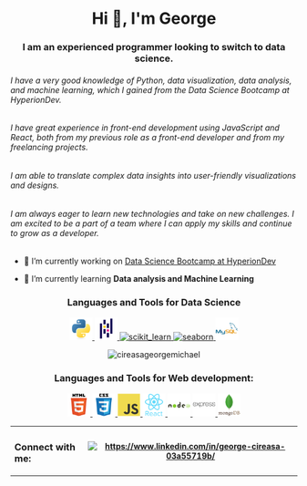 <h1 align="center">Hi 👋, I'm George</h1>
<h3 align="center">I am an experienced programmer looking to switch to data science.</h3>

<h6>I have a very good knowledge of Python, data visualization, data analysis, and machine learning, which I gained from the Data Science Bootcamp at HyperionDev.</h6>
<h6>I have great experience in front-end development using JavaScript and React, both from my previous role as a front-end developer and from my freelancing projects.</h6>
<h6>I am able to translate complex data insights into user-friendly visualizations and designs.</h6>
<h6>I am always eager to learn new technologies and take on new challenges. I am excited to be a part of a team where I can apply my skills and continue to grow as a developer.</h6>

- 🔭 I’m currently working on [Data Science Bootcamp at HyperionDev](https://github.com/CireasaGeorgeMichael/Data-Science-Bootcamp)

- 🌱 I’m currently learning **Data analysis and Machine Learning**

<h3 align="center">Languages and Tools for Data Science</h3>
<p align="center" bg="green">
<a href="https://www.python.org" target="_blank" rel="noreferrer">
<img src="https://raw.githubusercontent.com/devicons/devicon/master/icons/python/python-original.svg" alt="python" width="40" height="40"/>
</a>
<a href="https://pandas.pydata.org/" target="_blank" rel="noreferrer">
<img src="https://raw.githubusercontent.com/devicons/devicon/2ae2a900d2f041da66e950e4d48052658d850630/icons/pandas/pandas-original.svg" alt="pandas" width="40" height="40"/>
</a>
<a href="https://scikit-learn.org/" target="_blank" rel="noreferrer">
<img src="https://upload.wikimedia.org/wikipedia/commons/0/05/Scikit_learn_logo_small.svg" alt="scikit_learn" width="40" height="40"/> 
</a> 
<a href="https://seaborn.pydata.org/" target="_blank" rel="noreferrer"> 
<img src="https://seaborn.pydata.org/_images/logo-mark-lightbg.svg" alt="seaborn" width="40" height="40"/>
</a>
<a href="https://www.mysql.com/" target="_blank" rel="noreferrer">
<img src="https://raw.githubusercontent.com/devicons/devicon/master/icons/mysql/mysql-original-wordmark.svg" alt="mysql" width="40" height="40"/>
</a>
<p align="center"><img src="https://github-readme-stats.vercel.app/api/top-langs?username=cireasageorgemichael&show_icons=true&locale=en&layout=compact" alt="cireasageorgemichael" /></p>
</p>

<h3 align="center">Languages and Tools for Web development:</h3>
<p align="center">
<a href="https://www.w3.org/html/" target="_blank" rel="noreferrer">
<img src="https://raw.githubusercontent.com/devicons/devicon/master/icons/html5/html5-original-wordmark.svg" alt="html5" width="40" height="40"/>
</a>
<a href="https://www.w3schools.com/css/" target="_blank" rel="noreferrer">
<img src="https://raw.githubusercontent.com/devicons/devicon/master/icons/css3/css3-original-wordmark.svg" alt="css3" width="40" height="40"/>
</a>
<a href="https://developer.mozilla.org/en-US/docs/Web/JavaScript" target="_blank" rel="noreferrer">
<img src="https://raw.githubusercontent.com/devicons/devicon/master/icons/javascript/javascript-original.svg" alt="javascript" width="40" height="40"/>
</a>
<a href="https://reactjs.org/" target="_blank" rel="noreferrer">
<img src="https://raw.githubusercontent.com/devicons/devicon/master/icons/react/react-original-wordmark.svg" alt="react" width="40" height="40"/>
</a>
<a href="https://nodejs.org" target="_blank" rel="noreferrer">
<img src="https://raw.githubusercontent.com/devicons/devicon/master/icons/nodejs/nodejs-original-wordmark.svg" alt="nodejs" width="40" height="40"/>
</a>
<a href="https://expressjs.com" target="_blank" rel="noreferrer">
<img src="https://raw.githubusercontent.com/devicons/devicon/master/icons/express/express-original-wordmark.svg" alt="express" width="40" height="40"/>
</a>
<a href="https://www.mongodb.com/" target="_blank" rel="noreferrer">
<img src="https://raw.githubusercontent.com/devicons/devicon/master/icons/mongodb/mongodb-original-wordmark.svg" alt="mongodb" width="40" height="40"/>
</a>
</p>

<table >
  <tr>
    <th><h3 align="left">Connect with me:</h3></th>
    <th><a href="https://linkedin.com/in/george-cireasa-03a55719b/" target="blank"><img align="center" src="https://raw.githubusercontent.com/rahuldkjain/github-profile-readme-generator/master/src/images/icons/Social/linked-in-alt.svg" alt="https://www.linkedin.com/in/george-cireasa-03a55719b/" height="30" width="40" /></a></th>
  </tr>
</table>
